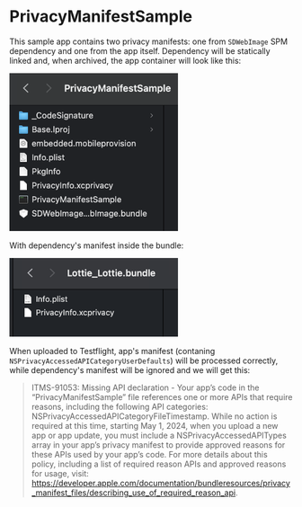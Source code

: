 # PrivacyManifestSample

This sample app contains two privacy manifests: one from `SDWebImage` SPM dependency and one from the app itself.
Dependency will be statically linked and, when archived, the app container will look like this:

<img src="./_images/app.png" width="300">

With dependency's manifest inside the bundle:

<img src="./_images/bundle.png" width="300">

When uploaded to Testflight, app's manifest (contaning `NSPrivacyAccessedAPICategoryUserDefaults`) will be processed correctly, while dependency's manifest will be ignored and we will get this:

> ITMS-91053: Missing API declaration - Your app’s code in the “PrivacyManifestSample” file references one or more APIs that require reasons, including the following API categories: NSPrivacyAccessedAPICategoryFileTimestamp. While no action is required at this time, starting May 1, 2024, when you upload a new app or app update, you must include a NSPrivacyAccessedAPITypes array in your app’s privacy manifest to provide approved reasons for these APIs used by your app’s code. For more details about this policy, including a list of required reason APIs and approved reasons for usage, visit: https://developer.apple.com/documentation/bundleresources/privacy_manifest_files/describing_use_of_required_reason_api.